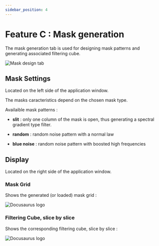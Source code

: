 ```yaml
---
sidebar_position: 4
---
```


# Feature C : Mask generation

The mask generation tab is used for designing mask patterns and generating associated filtering cube.

![Mask design tab](/img/mask_design.svg "Mask design tab")

## Mask Settings

Located on the left side of the application window.


The masks caracteristics depend on the chosen mask type.

Availaible mask patterns :

- **slit** : only one column of the mask is open, thus generating a spectral gradient type filter.

- **random** : random noise pattern with a normal law

- **blue noise** : random noise pattern with boosted high frequencies 

## Display

Located on the right side of the application window.

### Mask Grid 

Shows the generated (or loaded) mask grid :

![Docusaurus logo](/img/mask_display.svg)

### Filtering Cube, slice by slice

Shows the corresponding filtering cube, slice by slice : 

![Docusaurus logo](/img/filtering-cube.svg)

